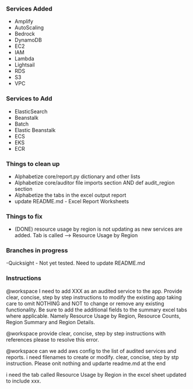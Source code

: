 ###  Services Added   ###

- Amplify
- AutoScaling
- Bedrock
- DynamoDB
- EC2
- IAM
- Lambda
- Lightsail
- RDS
- S3
- VPC

###  Services to Add   ###

- ElasticSearch
- Beanstalk
- Batch
- Elastic Beanstalk
- ECS
- EKS
- ECR 


###  Things to clean up   ###

- Alphabetize core/report.py dictionary and other lists
- Alphabetize core/auditor file imports section AND def audit_region section
- Alphabetize the tabs in the excel output report
- update README.md - Excel Report Worksheets


###   Things to fix   ####

- (DONE) resource usage by region is not updating as new services are added. Tab is called --> Resource Usage by Region


###   Branches in progress   ###

-Quicksight - Not yet tested.  Need to update README.md


###   Instructions   ###

@workspace I need to add XXX as an audited service to the app. Provide clear, concise, step by step instructions to modify the existing app taking care to omit NOTHING and NOT to change or remove any existing functionality. Be sure to add the additional fields to the summary excel tabs where applicable. Namely Resource Usage by Region, Resource Counts, Region Summary and Region Details.



@workspace provide clear, concise, step by step instructions with references please to resolve this error.

@workspace can we add aws config to the list of audited services and reports.  i need filenames to create or modify. clear, concise, step by stp instruction.  Please onit nothing and updarte readme.md at the end

i need the tab called Resource Usage by Region in the excel sheet updated to include xxx.